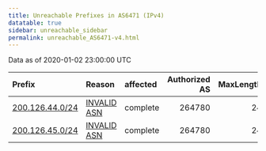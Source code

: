 ```yaml
---
title: Unreachable Prefixes in AS6471 (IPv4)
datatable: true
sidebar: unreachable_sidebar
permalink: unreachable_AS6471-v4.html
---
```


Data as of 2020-01-02 23:00:00 UTC


<div class="datatable-begin"></div>

| Prefix                                                   | Reason                                                                                                | affected   |   Authorized AS |   MaxLength | Anchor                                         |   unreachable /24s |
|:---------------------------------------------------------|:------------------------------------------------------------------------------------------------------|:-----------|----------------:|------------:|:-----------------------------------------------|-------------------:|
| [200.126.44.0/24](https://stat.ripe.net/200.126.44.0/24) | [INVALID ASN](https://rpki-validator.ripe.net/announcement-preview?asn=AS6471&prefix=200.126.44.0/24) | complete   |          264780 |          24 | [LACNIC](unreachable_LACNIC_RPKI_Root-v4.html) |                  1 |
| [200.126.45.0/24](https://stat.ripe.net/200.126.45.0/24) | [INVALID ASN](https://rpki-validator.ripe.net/announcement-preview?asn=AS6471&prefix=200.126.45.0/24) | complete   |          264780 |          24 | [LACNIC](unreachable_LACNIC_RPKI_Root-v4.html) |                  1 |

<div class="datatable-end"></div>